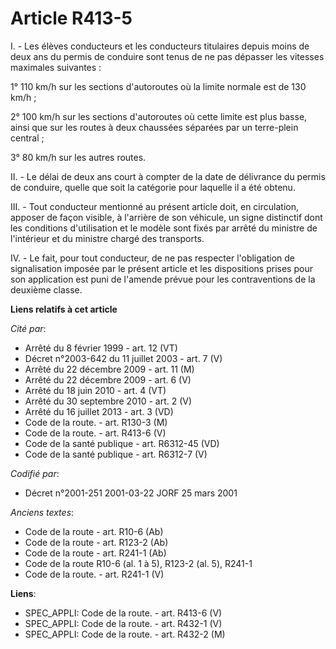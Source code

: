 # Article R413-5

I. - Les élèves conducteurs et les conducteurs titulaires depuis moins de deux ans du permis de conduire sont tenus de ne pas
dépasser les vitesses maximales suivantes :

1° 110 km/h sur les sections d'autoroutes où la limite normale est de 130 km/h ;

2° 100 km/h sur les sections d'autoroutes où cette limite est plus basse, ainsi que sur les routes à deux chaussées séparées
par un terre-plein central ;

3° 80 km/h sur les autres routes.

II. - Le délai de deux ans court à compter de la date de délivrance du permis de conduire, quelle que soit la catégorie pour
laquelle il a été obtenu.

III. - Tout conducteur mentionné au présent article doit, en circulation, apposer de façon visible, à l'arrière de son
véhicule, un signe distinctif dont les conditions d'utilisation et le modèle sont fixés par arrêté du ministre de l'intérieur
et du ministre chargé des transports.

IV. - Le fait, pour tout conducteur, de ne pas respecter l'obligation de signalisation imposée par le présent article et les
dispositions prises pour son application est puni de l'amende prévue pour les contraventions de la deuxième classe.

**Liens relatifs à cet article**

_Cité par_:

  - Arrêté du 8 février 1999 - art. 12 (VT)
  - Décret n°2003-642 du 11 juillet 2003 - art. 7 (V)
  - Arrêté du 22 décembre 2009 - art. 11 (M)
  - Arrêté du 22 décembre 2009 - art. 6 (V)
  - Arrêté du 18 juin 2010 - art. 4 (VT)
  - Arrêté du 30 septembre 2010 - art. 2 (V)
  - Arrêté du 16 juillet 2013 - art. 3 (VD)
  - Code de la route. - art. R130-3 (M)
  - Code de la route. - art. R413-6 (V)
  - Code de la santé publique - art. R6312-45 (VD)
  - Code de la santé publique - art. R6312-7 (V)

_Codifié par_:

  - Décret n°2001-251 2001-03-22 JORF 25 mars 2001

_Anciens textes_:

  - Code de la route - art. R10-6 (Ab)
  - Code de la route - art. R123-2 (Ab)
  - Code de la route - art. R241-1 (Ab)
  - Code de la route R10-6 (al. 1 à 5), R123-2 (al. 5), R241-1
  - Code de la route. - art. R241-1 (V)

**Liens**:

  - SPEC_APPLI: Code de la route. - art. R413-6 (V)
  - SPEC_APPLI: Code de la route. - art. R432-1 (V)
  - SPEC_APPLI: Code de la route. - art. R432-2 (M)

